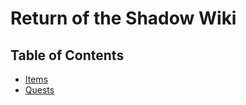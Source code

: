 # Return of the Shadow Wiki

## Table of Contents

* [Items](/items/README.md)
* [Quests](/quests/README.md)
